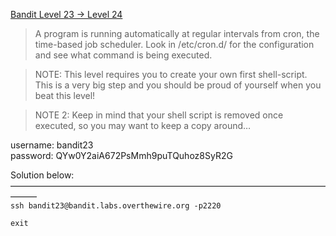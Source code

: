 [Bandit Level 23 → Level 24](https://overthewire.org/wargames/bandit/bandit24.html)

> A program is running automatically at regular intervals from cron, the time-based job scheduler. Look in /etc/cron.d/ for the configuration and see what command is being executed.

> NOTE: This level requires you to create your own first shell-script. This is a very big step and you should be proud of yourself when you beat this level!

> NOTE 2: Keep in mind that your shell script is removed once executed, so you may want to keep a copy around…  

username: bandit23  
password: QYw0Y2aiA672PsMmh9puTQuhoz8SyR2G  

Solution below:  
———————————————————————————————————————  
`ssh bandit23@bandit.labs.overthewire.org -p2220`  


`exit`  